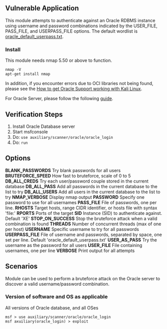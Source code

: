 ## Vulnerable Application
This module attempts to authenticate against an Oracle RDBMS instance using username and password combinations indicated by the USER_FILE, PASS_FILE, and USERPASS_FILE options. The default wordlist is [oracle_default_userpass.txt](https://github.com/rapid7/metasploit-framework/blob/master/data/wordlists/oracle_default_userpass.txt).

### Install
This module needs nmap 5.50 or above to function.
```
nmap -V
apt-get install nmap
```

In addition, if you encounter errors due to OCI libraries not being found, please see the [How to get Oracle Support working with Kali Linux](https://github.com/rapid7/metasploit-framework/wiki/How-to-get-Oracle-Support-working-with-Kali-Linux).

For Oracle Server, please follow the following [guide](https://tutorialforlinux.com/2019/09/17/how-to-install-oracle-12c-r2-database-on-ubuntu-18-04-bionic-64-bit-easy-guide/).

## Verification Steps

  1. Install Oracle Database server
  2. Start msfconsole
  3. Do: ```use auxiliary/scanner/oracle/oracle_login```
  4. Do: ```run```

## Options
  **BLANK_PASSWORDS**
  Try blank passwords for all users
  **BRUTEFORCE_SPEED**
  How fast to bruteforce, scale of 0 to 5
  **DB_ALL_CREDS**
  Try each user/password couple stored in the current database
  **DB_ALL_PASS**
  Add all passwords in the current database to the list to try
  **DB_ALL_USERS**
  Add all users in the current database to the list to try
  **NMAP_VERBOSE**
  Display nmap output
  **PASSWORD**
  Specify one password to use for all usernames
  **PASS_FILE**
  File of passwords, one per line.
  **RHOSTS**
  Target hosts, range CIDR identifier, or hosts file with syntax 'file:<path>'
  **RPORTS**
  Ports of the target
  **SID**
  Instance (SID) to authenticate against. Default 'XE'
  **STOP_ON_SUCCESS**
  Stop the bruteforce attack when a valid combination is found
  **THREADS**
  Number of concurrent threads (max of one per host)
  **USERNAME**
  Specific username to try for all passwords
  **USERPASS_FILE**
  File of username and passwords, separated by space, one set per line. Default 'oracle_default_userpass.txt'
  **USER_AS_PASS**
  Try the username as the password for all users
  **USER_FILE**
  File containing usernames, one per line
  **VERBOSE**
  Print output for all attempts

## Scenarios
Module can be used to perform a bruteforce attack on the Oracle server to discover a valid username/password combination.
### Version of software and OS as applicable
All versions of Oracle database, and all OSes

```
msf > use auxiliary/scanner/oracle/oracle_login
msf axuiliary(oracle_login) > exploit
```
